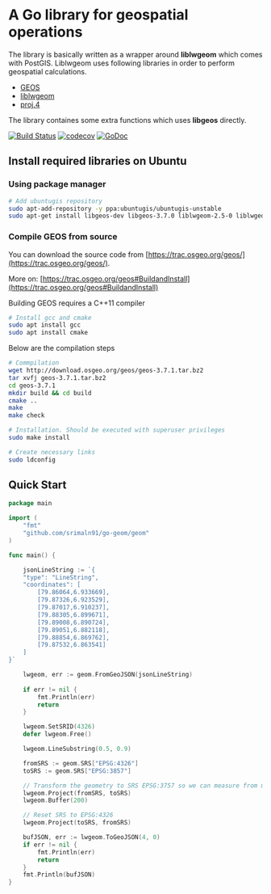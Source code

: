 # A Go library for geospatial operations

The library is basically written as a wrapper around **liblwgeom** which comes with PostGIS. Liblwgeom uses following libraries in order to perform geospatial calculations.

- [GEOS](https://geos.osgeo.org/)
- [liblwgeom](https://github.com/postgis/postgis/tree/svn-trunk/liblwgeom)
- [proj.4](https://proj4.org/)

The library containes some extra functions which uses **libgeos** directly.

[![Build Status](https://travis-ci.org/srimaln91/go-geom.svg?branch=master)](https://travis-ci.org/srimaln91/go-geom)
[![codecov](https://codecov.io/gh/srimaln91/go-geom/branch/master/graph/badge.svg)](https://codecov.io/gh/srimaln91/go-geom)
[![GoDoc](https://godoc.org/github.com/srimaln91/go-geom/geos?status.svg)](https://godoc.org/github.com/srimaln91/go-geom/geom)

## Install required libraries on Ubuntu

### Using package manager

```bash
# Add ubuntugis repository
sudo apt-add-repository -y ppa:ubuntugis/ubuntugis-unstable
sudo apt-get install libgeos-dev libgeos-3.7.0 liblwgeom-2.5-0 liblwgeom-dev libproj-dev
```

### Compile GEOS from source

You can download the source code from [https://trac.osgeo.org/geos/](https://trac.osgeo.org/geos/).

More on: [https://trac.osgeo.org/geos#BuildandInstall](https://trac.osgeo.org/geos#BuildandInstall)

Building GEOS requires a C++11 compiler

```bash
# Install gcc and cmake
sudo apt install gcc
sudo apt install cmake
```

Below are the compilation steps

```bash
# Commpilation
wget http://download.osgeo.org/geos/geos-3.7.1.tar.bz2
tar xvfj geos-3.7.1.tar.bz2
cd geos-3.7.1
mkdir build && cd build
cmake ..
make
make check

# Installation. Should be executed with superuser privileges
sudo make install

# Create necessary links
sudo ldconfig
```

## Quick Start

```go
package main

import (
	"fmt"
	"github.com/srimaln91/go-geom/geom"
)

func main() {

	jsonLineString := `{
    "type": "LineString",
    "coordinates": [
        [79.86064,6.933669],
        [79.87326,6.923529],
        [79.87017,6.910237],
        [79.88305,6.899671],
        [79.89008,6.890724],
        [79.89051,6.882118],
        [79.88854,6.869762],
        [79.87532,6.863541]
    ]
}`

    lwgeom, err := geom.FromGeoJSON(jsonLineString)
    
    if err != nil {
        fmt.Println(err)
        return
    }

	lwgeom.SetSRID(4326)
	defer lwgeom.Free()

	lwgeom.LineSubstring(0.5, 0.9)

	fromSRS := geom.SRS["EPSG:4326"]
	toSRS := geom.SRS["EPSG:3857"]

	// Transform the geometry to SRS EPSG:3757 so we can measure from metres.
	lwgeom.Project(fromSRS, toSRS)
	lwgeom.Buffer(200)

	// Reset SRS to EPSG:4326
	lwgeom.Project(toSRS, fromSRS)

	bufJSON, err := lwgeom.ToGeoJSON(4, 0)
    if err != nil {
        fmt.Println(err)
        return
    }
	fmt.Println(bufJSON)
}
```

